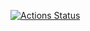 [![Actions Status](https://github.com/allochi/sample-echo/workflows/go/badge.svg)](https://github.com/allochi/go/actions)
